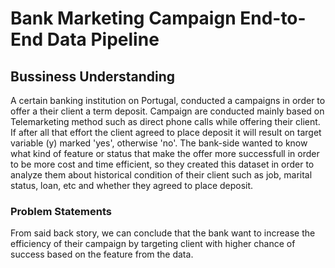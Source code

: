 # Bank Marketing Campaign End-to-End Data Pipeline

## Bussiness Understanding
A certain banking institution on Portugal, conducted a campaigns in order to offer a their client a term deposit.  Campaign are conducted mainly based on Telemarketing method such as direct phone calls while offering their client.  If after all that effort the client agreed to place deposit it will result on target variable (y) marked 'yes', otherwise 'no'.  The bank-side wanted to know what kind of feature or status that make the offer more successfull in order to be more cost and time efficient, so they created this dataset in order to analyze them about historical condition of their client such as job, marital status, loan, etc and whether they agreed to place deposit.

### Problem Statements
From said back story, we can conclude that the bank want to increase the efficiency of their campaign by targeting client with higher chance of success based on the feature from the data.
